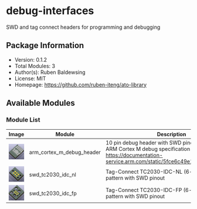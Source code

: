 # debug-interfaces

SWD and tag connect headers for programming and debugging

## Package Information

- Version: 0.1.2
- Total Modules: 3
- Author(s): Ruben Baldewsing
- License: MIT
- Homepage: https://github.com/ruben-iteng/ato-library

## Available Modules

### Module List

| Image | Module | Description |
|-------|--------|-------------|
|![arm_cortex_m_debug_header](https://github.com/ruben-iteng/ato-library/raw/main/packages/debug-interfaces/assets/arm_cortex_m_debug_header.png)| arm_cortex_m_debug_header | 10 pin debug header with SWD pinout according to ARM Cortex M debug specification<br>    https://documentation-service.arm.com/static/5fce6c49e167456a35b36af1 |
|![swd_tc2030_idc_nl](https://github.com/ruben-iteng/ato-library/raw/main/packages/debug-interfaces/assets/swd_tc2030_idc_nl.png)| swd_tc2030_idc_nl | Tag-Connect TC2030-IDC-NL (6-pin) landing pattern with SWD pinout |
|![swd_tc2030_idc_fp](https://github.com/ruben-iteng/ato-library/raw/main/packages/debug-interfaces/assets/swd_tc2030_idc_fp.png)| swd_tc2030_idc_fp | Tag-Connect TC2030-IDC-FP (6-pin) landing pattern with SWD pinout |
